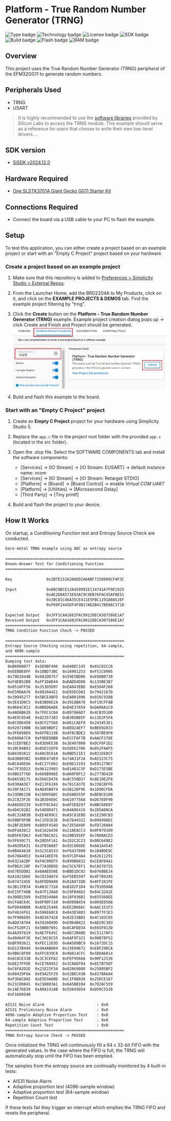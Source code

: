 # Platform - True Random Number Generator (TRNG) #

![Type badge](https://img.shields.io/badge/dynamic/json?url=https://raw.githubusercontent.com/SiliconLabs/application_examples_ci/master/platform_applications/platform_trng_common.json&label=Type&query=type&color=green)
![Technology badge](https://img.shields.io/badge/dynamic/json?url=https://raw.githubusercontent.com/SiliconLabs/application_examples_ci/master/platform_applications/platform_trng_common.json&label=Technology&query=technology&color=green)
![License badge](https://img.shields.io/badge/dynamic/json?url=https://raw.githubusercontent.com/SiliconLabs/application_examples_ci/master/platform_applications/platform_trng_common.json&label=License&query=license&color=green)
![SDK badge](https://img.shields.io/badge/dynamic/json?url=https://raw.githubusercontent.com/SiliconLabs/application_examples_ci/master/platform_applications/platform_trng_common.json&label=SDK&query=sdk&color=green)
![Build badge](https://img.shields.io/endpoint?url=https://raw.githubusercontent.com/SiliconLabs/application_examples_ci/master/platform_applications/platform_trng_build_status.json)
![Flash badge](https://img.shields.io/badge/dynamic/json?url=https://raw.githubusercontent.com/SiliconLabs/application_examples_ci/master/platform_applications/platform_trng_common.json&label=Flash&query=flash&color=blue)
![RAM badge](https://img.shields.io/badge/dynamic/json?url=https://raw.githubusercontent.com/SiliconLabs/application_examples_ci/master/platform_applications/platform_trng_common.json&label=RAM&query=ram&color=blue)

## Overview ##

This project uses the True Random Number Generator (TRNG) peripheral of the EFM32GG11 to generate random numbers.

## Peripherals Used ##

- TRNG
- USART

> It is highly recommended to use the [software libraries](https://docs.silabs.com/mbed-tls/latest/group-rng-module) provided by Silicon Labs to access the TRNG module. This example should serve as a reference for users that choose to write their own low-level drivers....

## SDK version ##

- [SiSDK v2024.12.0](https://github.com/SiliconLabs/simplicity_sdk)

## Hardware Required ##

- [One SLSTK3701A Giant Gecko GG11 Starter Kit](https://www.silabs.com/products/development-tools/mcu/32-bit/efm32-giant-gecko-gg11-starter-kit)

## Connections Required ##

- Connect the board via a USB cable to your PC to flash the example.

## Setup ##

To test this application, you can either create a project based on an example project or start with an "Empty C Project" project based on your hardware.

### Create a project based on an example project ###

1. Make sure that this repository is added to [Preferences > Simplicity Studio > External Repos](https://docs.silabs.com/simplicity-studio-5-users-guide/latest/ss-5-users-guide-about-the-launcher/welcome-and-device-tabs).

2. From the Launcher Home, add the BRD2204A to My Products, click on it, and click on the **EXAMPLE PROJECTS & DEMOS** tab. Find the example project filtering by "trng".

3. Click the **Create** button on the **Platform - True Random Number Generator (TRNG)** example. Example project creation dialog pops up -> click Create and Finish and Project should be generated.
![create_project](image/create_project.png)

4. Build and flash this example to the board.

### Start with an "Empty C Project" project ###

1. Create an **Empty C Project** project for your hardware using Simplicity Studio 5.

2. Replace the `app.c` file in the project root folder with the provided `app.c` (located in the src folder).

3. Open the .slcp file. Select the SOFTWARE COMPONENTS tab and install the software components:

     - [Services] → [IO Stream] → [IO Stream: EUSART] → default instance name: vcom
     - [Services] → [IO Stream] → [IO Stream: Retarget STDIO]
     - [Platform] → [Board] → [Board Control] → enable *Virtual COM UART*
     - [Platform] → [Utilities] → [Microsecond Delay]
     - [Third Party] → [Tiny printf]

4. Build and flash the project to your device.

## How It Works ##

On startup, a Conditioning Function test and Entropy Source Check are conducted.

```log
bare-metal TRNG example using ADC as entropy source

====================================================
Known-Answer Test for Conditioning Function
====================================================

Key               0x2B7E151628AED2A6ABF7158809CF4F3C

Input             0x6BC0BCE12A459991E134741A7F9E1925
                  0xAE2D8A571E03AC9C9EB76FAC45AF8E51
                  0x30C81C46A35CE411E5FBC1191A0A52EF
                  0xF69F2445DF4F9B17AD2B417BE66C3710

Expected Output   0x3FF1CAA1681FAC09120ECA307586E1A7
Received Output   0x3FF1CAA1681FAC09120ECA307586E1A7
====================================================
TRNG Condition Function Check -> PASSED

====================================================
Entropy Source Checking using repetition, 64-sample,
and 4096-sample
====================================================
Dumping test data:
 0xB6960D77  0x5D9BF496  0x048EC145  0x01C82CC8 
 0xEEB8E0FF  0x18BD73BC  0x16901253  0xF51C0905 
 0x79D2844B  0x0A1DD757  0x59E5BD06  0xE98B0730 
 0xF4EB52B8  0xFF1DAD44  0xDADD4D88  0x135BE3B7 
 0x0516FF56  0x353D5D97  0xEA043EBD  0xE5D4F268 
 0xE50DAA76  0x8826A421  0xE85DCDA2  0x7942167D 
 0x39945277  0x5BCE4BFD  0xEA001096  0x016C9388 
 0x3E41D0C5  0xB3B08E2A  0x3918BA78  0xF19CFFAB 
 0x9684C813  0x0B6D6AD6  0xD4E37859  0xDA86A1C9 
 0x4AD6B62D  0x7FEC1C04  0x897866D7  0x4CB35100 
 0x4E9C0548  0x02357383  0xB385B85F  0x13D2F5FA 
 0x8C5D6450  0x0CF27566  0x861CAEF0  0x243453E1 
 0x929710BB  0x3AE9BDF2  0x8ED24EF7  0xBE692833 
 0x3F6898E9  0x6FFB133B  0x4F8CBDE2  0x507BE9F8 
 0xE688A7C0  0xF0DED0BB  0xECCF6F7B  0xAACF370E 
 0x1CED7BE3  0x83D9EE3B  0x3E407800  0xDCF8F1D2 
 0x1BC04B83  0x85E31EF0  0x5DE62706  0x052FAAF5 
 0xB4303A12  0x8AC0C61A  0x0BD521E1  0xB31E68CF 
 0xA3B803B2  0x0DE474E9  0x74A31F2A  0xA5323C75 
 0xBCA48E66  0xEC27C602  0xE0613193  0xE9127967 
 0xC7F35D23  0x96123903  0x81481C5F  0xD173E5BE 
 0x9B63776D  0x669B986E  0xA60F0FC2  0x2779D420 
 0x0A55B175  0x566CD476  0x8C550D57  0x8E10E2F8 
 0x030AA5E7  0xE13F6169  0x781CA37E  0x336CBFF6 
 0x39F3A171  0xADA5B874  0x5B12DF9E  0x1D9DCFDA 
 0x33DB615B  0xC00956DC  0xE6AB555F  0xBEBC0100 
 0x2C823F2E  0x1B304E0C  0x6197756A  0xD67E0F90 
 0xA6DE0239  0x87F8C642  0xAF5E0297  0xBBC68D97 
 0x4D4C82B2  0x54D9D471  0x04A0E416  0x285A80CA 
 0x8C32AB3B  0xEE4E09CC  0xA5C81E8D  0x1E290CB3 
 0x50BF9F0B  0xC1FD1E3E  0x67644322  0x09049AD1 
 0x2BF2E809  0xB95F454D  0x72E5849F  0xFD726084 
 0xDF4A36C2  0xE162A436  0x21AEACC3  0x0F079389 
 0xB5F67D63  0x6786C021  0x20B591EF  0x7808ACD3 
 0x5F650C71  0x28D5F141  0x1D2C2C23  0x00C649E2 
 0x40205A31  0x2FB3A687  0x92C866DE  0x8A1A4545 
 0x0B464638  0x523CA533  0xF6437090  0x1B4B0E9C 
 0x670A4853  0x4414ED76  0x97CDF4A4  0x62611291 
 0x6321A2BF  0xFAC00EF5  0x899B6832  0xCEAF04A1 
 0xFB62C20F  0x77A3DB5D  0xC5C67EF1  0xCA570755 
 0xE7B5DDB1  0x6AAED50E  0xBBD1DC02  0x0768BE24 
 0xA1821D6E  0xC0150A74  0xF5EB5597  0x4F7892A5 
 0x0747245E  0x0FDD9A90  0x92A971DD  0x8FF281FE 
 0x3B11FB34  0xA83C7316  0xB1D2F1D4  0x791050A8 
 0xE15F740B  0xA7F126A8  0x29FB46D2  0x84C32A2E 
 0x308D1589  0xE58340A6  0x18F036B1  0x655568EE 
 0xCFAAC64C  0x0F00F310  0x6D88B454  0x009E0568 
 0xFD948B08  0xA5E25446  0xEE2B666C  0x6AC151F3 
 0xF4824F61  0x596E68C8  0x843E5803  0x8977F1E3 
 0x7F906D85  0x8D367428  0x82E33BD5  0x4C103C65 
 0xAD87A704  0x5926D69D  0xE064B422  0xAD29C383 
 0xCF520F21  0x5BB07691  0x8CAFD034  0xE65F813D 
 0x4A397619  0xAE7F645C  0xAD72B4BD  0xC5117AF3 
 0x40464F3E  0xC36C0C55  0x6AF9F321  0x98B78F52 
 0xBF993611  0xFEC12D3D  0xAA589BC9  0x1672DC15 
 0xD137B449  0x9A4AB804  0x15E89672  0xE8F29DCA 
 0x9B6C8F89  0xFFC039C8  0x98814CFC  0x5DDA6014 
 0x6CACE31B  0x3C3CEFA2  0xFEF9566A  0x90F12536 
 0xDE27FFDE  0xCE760452  0x3C8AEF04  0xEE7B75EF 
 0xC6FA2D2E  0x21E23F34  0x82869088  0x25885BF2 
 0x88429F6A  0xE9A25F29  0x52BEC43B  0x837BA6A4 
 0xF3DACDA5  0xE5D3A60D  0xC1F8D038  0x25DCE167 
 0x21CD0845  0xC988D3A1  0x6A5BB184  0x7D2AC559 
 0x1AE76D39  0xA0A141AB  0x55845D54  0xD50C5526 
 0xF1689540 

AIS31 Noise Alarm                       : 0x0
AIS31 Preliminary Noise Alarm           : 0x0
4096-sample Adaptive Proportion Test    : 0x0
64-sample Adaptive Proportion Test      : 0x0
Repetition Count Test                   : 0x0
====================================================
TRNG Entropy Source Check -> PASSED
```

Once initialized the TRNG will continuously fill a 64 x 32-bit FIFO with the generated values.
In the case where the FIFO is full, the TRNG will automatically stop until the FIFO has been emptied.

The samples from the entropy source are continually monitored by 4 built-in tests:

- AIS31 Noise Alarm
- Adaptive proportion test (4096-sample window)
- Adaptive proportion test (64-sample window)
- Repetition Count test

If these tests fail they trigger an interrupt which empties the TRNG FIFO and resets the peripheral.
